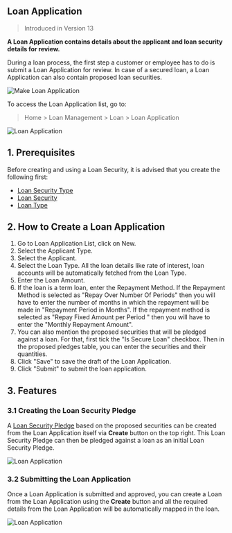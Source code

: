 ## Loan Application

> Introduced in Version 13

**A Loan Application contains details about the applicant and loan security details for review.**

During a loan process, the first step a customer or employee has to do is submit a Loan Application for review. In case of a secured loan, a Loan Application can also contain proposed loan securities.

![Make Loan Application](https://docs.erpnext.com/files/loan-application-flow.png)

To access the Loan Application list, go to:

> Home > Loan Management > Loan > Loan Application

![Loan Application](https://docs.erpnext.com/files/loan-application.png)

## 1\. Prerequisites

Before creating and using a Loan Security, it is advised that you create the following first:

*   [Loan Security Type](https://docs.erpnext.com/docs/v13/user/manual/en/loan-management/loan-security-type)
*   [Loan Security](https://docs.erpnext.com/docs/v13/user/manual/en/loan-management/loan-security)
*   [Loan Type](https://docs.erpnext.com/docs/v13/user/manual/en/loan-management/loan-type)

## 2\. How to Create a Loan Application

1.  Go to Loan Application List, click on New.
2.  Select the Applicant Type.
3.  Select the Applicant.
4.  Select the Loan Type. All the loan details like rate of interest, loan accounts will be automatically fetched from the Loan Type.
5.  Enter the Loan Amount.
6.  If the loan is a term loan, enter the Repayment Method. If the Repayment Method is selected as "Repay Over Number Of Periods" then you will have to enter the number of months in which the repayment will be made in "Repayment Period in Months". If the repayment method is selected as "Repay Fixed Amount per Period " then you will have to enter the "Monthly Repayment Amount".
7.  You can also mention the proposed securities that will be pledged against a loan. For that, first tick the "Is Secure Loan" checkbox. Then in the proposed pledges table, you can enter the securities and their quantities.
8.  Click "Save" to save the draft of the Loan Application.
9.  Click "Submit" to submit the loan application.

## 3\. Features

### 3.1 Creating the Loan Security Pledge

A [Loan Security Pledge](https://docs.erpnext.com/docs/v13/user/manual/en/loan-management/loan-security-pledge) based on the proposed securities can be created from the Loan Application itself via **Create** button on the top right. This Loan Security Pledge can then be pledged against a loan as an initial Loan Security Pledge.

![Loan Application](https://docs.erpnext.com/files/create-loan-security-pledge.png)

### 3.2 Submitting the Loan Application

Once a Loan Application is submitted and approved, you can create a Loan from the Loan Application using the **Create** button and all the required details from the Loan Application will be automatically mapped in the loan.

![Loan Application](https://docs.erpnext.com/files/create-loan.png)